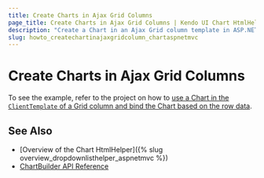 ```yaml
---
title: Create Charts in Ajax Grid Columns
page_title: Create Charts in Ajax Grid Columns | Kendo UI Chart HtmlHelper for ASP.NET MVC
description: "Create a Chart in an Ajax Grid column template in ASP.NET MVC applications."
slug: howto_createchartinajaxgridcolumn_chartaspnetmvc
---
```


# Create Charts in Ajax Grid Columns

To see the example, refer to the project on how to [use a Chart in the `ClientTemplate` of a Grid column and bind the Chart based on the row data](https://github.com/telerik/ui-for-aspnet-mvc-examples/tree/master/chart/ChartInGrid).

## See Also

* [Overview of the Chart HtmlHelper]({% slug overview_dropdownlisthelper_aspnetmvc %})
* [ChartBuilder API Reference](/api/Kendo.Mvc.UI.Fluent/ChartBuilder)
